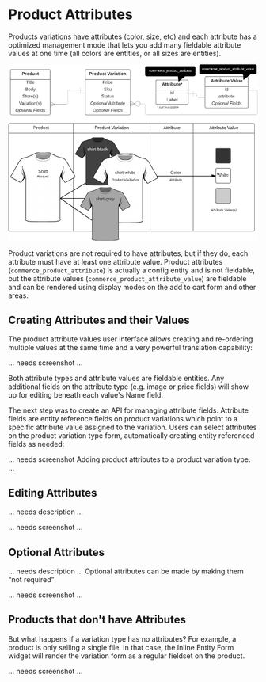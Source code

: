 # Product Attributes

Products variations have attributes (color, size, etc) and each attribute has a optimized management mode that lets you 
add many fieldable attribute values at one time (all colors are entities, or all sizes are entities).

![Product chart](../images/product-chart.png)

Product variations are not required to have attributes, but if they do, each attribute must have at least one attribute 
value. Product attributes (`commerce_product_attribute`) is actually a config entity and is not fieldable, but the
attribute values (`commerce_product_attribute_value`) are fieldable and can be rendered using display modes on the add
to cart form and other areas.

## Creating Attributes and their Values

The product attribute values user interface allows creating and re-ordering multiple values at the same time and a very
powerful translation capability:

... needs screenshot ...

Both attribute types and attribute values are fieldable entities. Any additional fields on the attribute type 
(e.g. image or price fields) will show up for editing beneath each value's Name field.

The next step was to create an API for managing attribute fields. Attribute fields are entity reference fields on
product variations which point to a specific attribute value assigned to the variation. Users can select attributes on
the product variation type form, automatically creating entity referenced fields as needed:

... needs screenshot  Adding product attributes to a product variation type. ...

## Editing Attributes

... needs description ...

... needs screenshot ...

## Optional Attributes

... needs description ... Optional attributes can be made by making them “not required”

... needs screenshot ...

## Products that don't have Attributes

But what happens if a variation type has no attributes? For example, a product is only selling a single file. In that
case, the Inline Entity Form widget will render the variation form as a regular fieldset on the product. 

... needs screenshot ...
